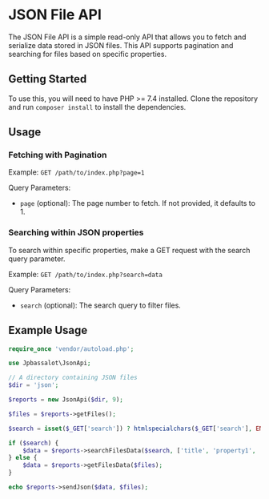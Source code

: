 # JSON File API

The JSON File API is a simple read-only API that allows you to fetch and serialize data stored in JSON files. This API supports pagination and searching for files based on specific properties.

## Getting Started
To use this, you will need to have PHP >= 7.4 installed. Clone the repository and run `composer install` to install the dependencies.

## Usage
### Fetching with Pagination

Example: `GET /path/to/index.php?page=1`

Query Parameters:

* `page` (optional): The page number to fetch. If not provided, it defaults to 1.

### Searching within JSON properties
To search within specific properties, make a GET request with the search query parameter.

Example: `GET /path/to/index.php?search=data`

Query Parameters:

* `search` (optional): The search query to filter files.

## Example Usage

```php
require_once 'vendor/autoload.php';

use Jpbassalot\JsonApi;

// A directory containing JSON files
$dir = 'json';

$reports = new JsonApi($dir, 9);

$files = $reports->getFiles();

$search = isset($_GET['search']) ? htmlspecialchars($_GET['search'], ENT_QUOTES, 'UTF-8') : '';

if ($search) {
    $data = $reports->searchFilesData($search, ['title', 'property1', 'property2', 'property3'], $files);
} else {
    $data = $reports->getFilesData($files);
}

echo $reports->sendJson($data, $files);
```